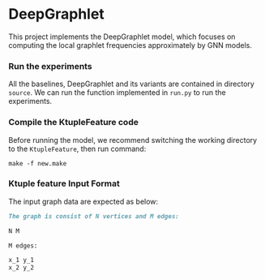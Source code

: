 # DeepGraphlet
This project implements the DeepGraphlet model, which focuses on computing the local graphlet frequencies approximately by GNN models.

### Run the experiments

All the baselines, DeepGraphlet and its variants are contained in directory `source`. We can run the function implemented in `run.py` to run the experiments.

### Compile the KtupleFeature code

Before running the model, we recommend switching the working directory to the `KtupleFeature`, then run command:

```
make -f new.make
```

### Ktuple feature Input Format 

The input graph data are expected as below:

```markdown
The graph is consist of N vertices and M edges: 

N M

M edges:

x_1 y_1
x_2 y_2
```
